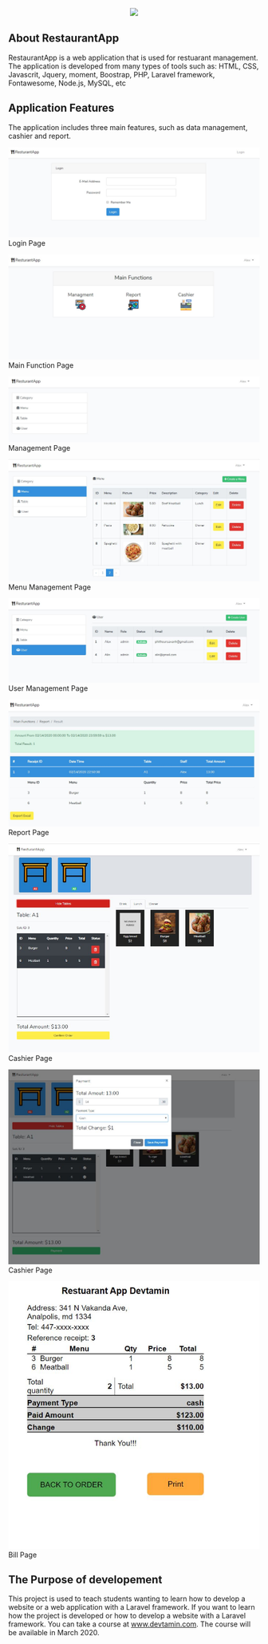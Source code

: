 <p align="center"><img src="https://devtamin.com/wp-content/themes/devtamin/images/logo.png" width="400"></p>

## About RestaurantApp

RestaurantApp is a web application that is used for restuarant management. The application is developed from many types of tools such as: HTML, CSS, Javascrit, Jquery, moment, Boostrap, PHP, Laravel framework, Fontawesome, Node.js, MySQL, etc

## Application Features

The application includes three main features, such as data management, cashier and report.

![alt tag](https://github.com/phithounsavanh/RestaurantApp/blob/master/readme/login.JPG)
Login Page

![alt tag](https://github.com/phithounsavanh/RestaurantApp/blob/master/readme/main_function.JPG)
Main Function Page

![alt tag](https://github.com/phithounsavanh/RestaurantApp/blob/master/readme/management.JPG)
Management Page

![alt tag](https://github.com/phithounsavanh/RestaurantApp/blob/master/readme/menu_management.JPG)
Menu Management Page

![alt tag](https://github.com/phithounsavanh/RestaurantApp/blob/master/readme/user_management.JPG)
User Management Page

![alt tag](https://github.com/phithounsavanh/RestaurantApp/blob/master/readme/report.JPG)
Report Page

![alt tag](https://github.com/phithounsavanh/RestaurantApp/blob/master/readme/cashier.JPG)
Cashier Page

![alt tag](https://github.com/phithounsavanh/RestaurantApp/blob/master/readme/cashier2.JPG)
Cashier Page

![alt tag](https://github.com/phithounsavanh/RestaurantApp/blob/master/readme/bill.JPG)
Bill Page

## The Purpose of developement

This project is used to teach students wanting to learn how to develop a website or a web application with a Laravel framework.
If you want to learn how the project is developed or how to develop a website with a Laravel framework. You can take a course at www.devtamin.com. The course will be available in March 2020.
